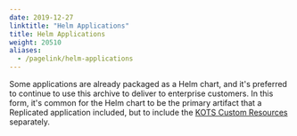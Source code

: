 ```yaml
---
date: 2019-12-27
linktitle: "Helm Applications"
title: Helm Applications
weight: 20510
aliases: 
  - /pagelink/helm-applications
---
```


Some applications are already packaged as a Helm chart, and it's preferred to continue to use this archive to deliver to enterprise customers. In this form, it's common for the Helm chart to be the primary artifact that a Replicated application included, but to include the [KOTS Custom Resources](/vendor/packaging/kots-custom-resources/) separately.
